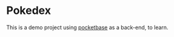# Pokedex

This is a demo project using [pocketbase](https://pocketbase.io/) as a back-end, to learn.

